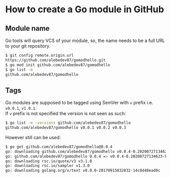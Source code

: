 # How to create a Go module in GitHub

## Module name
Go tools will query VCS of your module, so, the name needs to be a full URL to your git repository.   
```bash
$ git config remote.origin.url
https://github.com/alebedev87/gomodhello.git
$ go mod init github.com/alebedev87/gomodhello
$ go list -m
github.com/alebedev87/gomodhello
```

## Tags
Go modules are supposed to be tagged using SemVer with `v` prefix i.e. `v0.0.1`, `v1.0.1`.  
If `v` prefix is not specified the version is not seen as such:
```bash
$ go list -m -versions github.com/alebedev87/gomodhello
github.com/alebedev87/gomodhello v0.0.1 v0.0.2 v0.0.3
```
However still can be used:
```bash
$ go get github.com/alebedev87/gomodhello@0.0.4
go: downloading github.com/alebedev87/gomodhello v0.0.4-0.20200727134623-bb98021fc08a
go: github.com/alebedev87/gomodhello 0.0.4 => v0.0.4-0.20200727134623-bb98021fc08a
go: downloading rsc.io/quote/v3 v3.1.0
go: downloading rsc.io/sampler v1.3.0
go: downloading golang.org/x/text v0.0.0-20170915032832-14c0d48ead0c
```

